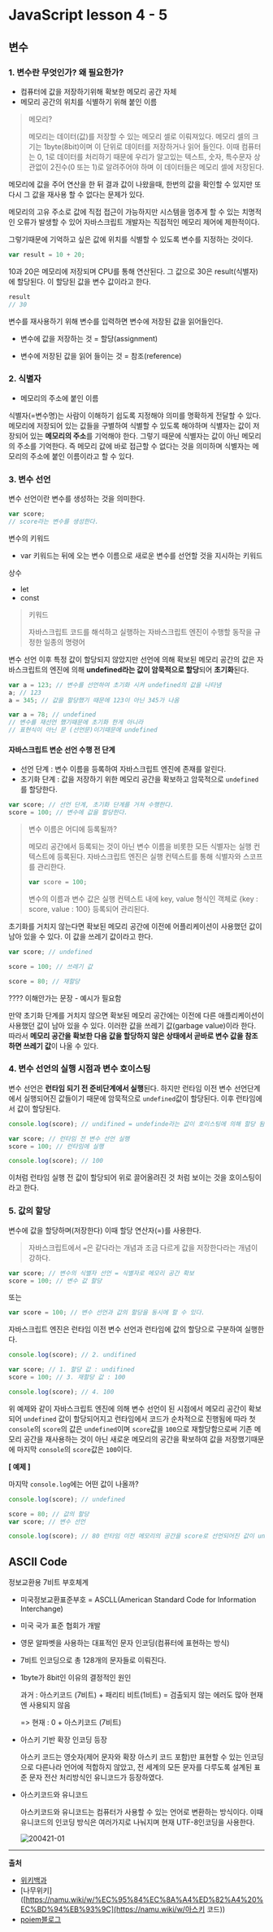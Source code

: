 # JavaScript lesson 4 - 5



## 변수

###  1. 변수란 무엇인가? 왜 필요한가?

- 컴퓨터에 값을 저장하기위해 확보한 메모리 공간 자체
- 메모리 공간의 위치를 식별하기 위해 붙인 이름

> 메모리?
>
> 메모리는 데이터(값)를 저장할 수 있는 메모리 셀로 이뤄져있다. 메모리 셀의 크기는 1byte(8bit)이며 이 단위로 데이터를 저장하거나 읽어 들인다. 이때 컴퓨터는 0, 1로 데이터를 처리하기 때문에 우리가 알고있는 텍스트, 숫자, 특수문자 상관없이 2진수(0 또는 1)로 알려주어야 하며 이 데이터들은 메모리 셀에 저장된다.

메모리에 값을 주어 연산을 한 뒤 결과 값이 나왔을때, 한번의 값을 확인할 수 있지만 또다시 그 값을 재사용 할 수 없다는 문제가 있다. 

메모리의 고유 주소로 값에 직접 접근이 가능하지만 시스템을 멈추게 할 수 있는 치명적인 오류가 발생할 수 있어 자바스크립트 개발자는 직접적인 메모리 제어에 제한적이다. 

그렇기때문에 기억하고 싶은 값에 위치를 식별할 수 있도록 변수를 지정하는 것이다.

```javascript
var result = 10 + 20;
```

10과 20은 메모리에 저장되며 CPU를 통해 연산된다. 그 값으로 30은 result(식별자)에 할당된다. 이 할당된 값을 변수 값이라고 한다.

```javascript
result
// 30
```

변수를 재사용하기 위해 변수를 입력하면 변수에 저장된 값을 읽어들인다.

- 변수에 값을 저장하는 것 = 할당(assignment)

- 변수에 저장된 값을 읽어 들이는 것 = 참조(reference)



### 2. 식별자

- 메모리의 주소에 붙인 이름

식별자(=변수명)는 사람이 이해하기 쉽도록 지정해야 의미를 명확하게 전달할 수 있다. 메모리에 저장되어 있는 값들을 구별하여 식별할 수 있도록 해야하며 식별자는 값이 저장되어 있는 **메모리의 주소**를 기억해야 한다. 그렇기 때문에 식별자는 값이 아닌 메모리의 주소를 기억한다. 즉 메모리 값에 바로 접근할 수 없다는 것을 의미하며 식별자는 메모리의 주소에 붙인 이름이라고 할 수 있다.



### 3. 변수 선언

변수 선언이란 변수를 생성하는 것을 의미한다.

```javascript
var score;
// score라는 변수를 생성한다.
```

변수의 키워드

- var 키워드는 뒤에 오는 변수 이름으로 새로운 변수를 선언할 것을 지시하는 키워드

상수

- let
- const

> 키워드
>
> 자바스크립트 코드를 해석하고 실행하는 자바스크립트 엔진이 수행할 동작을 규정한 일종의 명령어

변수 선언 이후 특정 값이 할당되지 않았지만 선언에 의해 확보된 메모리 공간의 값은 자바스크립트의 엔진에 의해 **undefined라는 값이 암묵적으로 할당**되어 **초기화**된다.

```javascript
var a = 123; // 변수를 선언하여 초기화 시켜 undefined의 값을 나타냄
a; // 123
a = 345; // 값을 할당했기 때문에 123이 아닌 345가 나옴

var a = 78; // undefined
// 변수를 재선언 했기때문에 초기화 한게 아니라
// 표현식이 아닌 문 (선언문)이기때문에 undefined

```





#### 자바스크립트 변순 선언 수행 전 단계

- 선언 단계 : 변수 이름을 등록하여 자바스크립트 엔진에 존재를 알린다.
- 초기화 단계 : 값을 저장하기 위한 메모리 공간을 확보하고 암묵적으로 `undefined`를 할당한다.

```javascript
var score; // 선언 단계, 초기화 단계를 거쳐 수행한다.
score = 100; // 변수에 값을 할당한다.
```

> 변수 이름은 어디에 등록될까?
>
> 메모리 공간에서 등록되는 것이 아닌 변수 이름을 비롯한 모든 식별자는 실행 컨텍스트에 등록된다. 자바스크립트 엔진은 실행 컨텍스트를 통해 식별자와 스코프를 관리한다. 
>
> ```javascript
> var score = 100;
> ```
>
> 변수의 이름과 변수 값은 실행 컨텍스트 내에 key, value 형식인 객체로 {key : score, value : 100} 등록되어 관리된다.

초기화를 거치지 않는다면 확보된 메모리 공간에 이전에 어플리케이션이 사용했던 값이 남아 있을 수 있다. 이 값을 쓰레기 값이라고 한다.

```javascript
var score; // undefined

score = 100; // 쓰레기 값

score = 80; // 재할당
```

???? 이해안가는 문장 - 예시가 필요함

만약 초기화 단계를 거치지 않으면 확보된 메모리 공간에는 이전에 다른 애플리케이션이 사용했던 값이 남아 있을 수 있다. 이러한 값을 쓰레기 값(garbage value)이라 한다. 따라서 **메모리 공간을 확보한 다음 값을 할당하지 않은 상태에서 곧바로 변수 값을 참조하면 쓰레기 값**이 나올 수 있다.



### 4. 변수 선언의 실행 시점과 변수 호이스팅

변수 선언은 **런타임 되기 전 준비단계에서 실행**된다. 하지만 런타임 이전 변수 선언단계에서 실행되어진 값들이기 때문에 암묵적으로 `undefined`값이 할당된다. 이후 런타임에서 값이 할당된다. 

```javascript
console.log(score); // undifined = undefinde라는 값이 호이스팅에 의해 할당 됨

var score; // 런타임 전 변수 선언 실행
score = 100; // 런타임에 실행

console.log(score); // 100
```

이처럼 런타임 실행 전 값이 할당되어 위로 끌어올려진 것 처럼 보이는 것을 호이스팅이라고 한다.



### 5. 값의 할당

변수에 값을 할당하며(저장한다) 이때 할당 연산자(=)를 사용한다.

> 자바스크립트에서 `=`은 같다라는 개념과 조금 다르게 값을 저장한다라는 개념이 강하다.

```javascript
var score; // 변수의 식별자 선언 = 식별자로 메모리 공간 확보
score = 100; // 변수 값 할당 
```

또는

```javascript
var score = 100; // 변수 선언과 값의 할당을 동시에 할 수 있다.
```

자바스크립트 엔진은 런타임 이전 변수 선언과 런타임에 값의 할당으로 구분하여 실행한다.  

```javascript
console.log(score); // 2. undifined  

var score; // 1. 할당 값 : undifined
score = 100; // 3. 재할당 값 : 100

console.log(score); // 4. 100
```

위 예제와 같이 자바스크립트 엔진에 의해 변수 선언이 된 시점에서 메모리 공간이 확보되어 `undefined` 값이 할당되어지고 런타임에서 코드가 순차적으로 진행됨에 따라 첫 `console`의 `score`의 값은 `undefined`이며 `score`값을 `100`으로 재할당함으로써 기존 메모리 공간을 재사용하는 것이 아닌 새로운 메모리의 공간을 확보하여 값을 저장했기때문에 마지막 `console`의 `score`값은 `100`이다.



**[ 예제 ]**

마지막 `console.log`에는 어떤 값이 나올까?

```javascript
console.log(score); // undefined

score = 80; // 값의 할당
var score; // 변수 선언

console.log(score); // 80 런타임 이전 메모리의 공간을 score로 선언되어진 값이 undefined였지만 런타임에 값을 재할당하여 80이 출력된다.
```





## ASCII Code

정보교환용 7비트 부호체계

- 미국정보교환표준부호 = ASCLL(American Standard Code for Information Interchange)

- 미국 국가 표준 협회가 개발

- 영문 알파벳을 사용하는 대표적인 문자 인코딩(컴퓨터에 표현하는 방식)

- 7비트 인코딩으로 총 128개의 문자들로 이뤄진다.

- 1byte가 8bit인 이유의 결정적인 원인

  과거 : 아스키코드 (7비트) + 패리티 비트(1비트) = 검출되지 않는 에러도 많아 현재엔 사용되지 않음

  => 현재 : 0 + 아스키코드 (7비트)

- 아스키 기반 확장 인코딩 등장

  아스키 코드는 영숫자(제어 문자와 확장 아스키 코드 포함)만 표현할 수 있는 인코딩으로 다른나라 언어에 적합하지 않았고, 전 세계의 모든 문자를 다루도록 설계된 표준 문자 전산 처리방식인 유니코드가 등장하였다.
  
- 아스키코드와 유니코드

  아스키코드와 유니코드는 컴퓨터가 사용할 수 있는 언어로 변환하는 방식이다. 이때 유니코드의 인코딩 방식은 여러가지로 나눠지며 현재 UTF-8인코딩을 사용한다.

  ![200421-01](../img/200421-01.jpg)

  





---

**출처**

- [위키백과](https://ko.wikipedia.org/wiki/ASCII) 
- [나무위키]([https://namu.wiki/w/%EC%95%84%EC%8A%A4%ED%82%A4%20%EC%BD%94%EB%93%9C](https://namu.wiki/w/아스키 코드))
- [poiem블로그](https://poiemaweb.com/)

